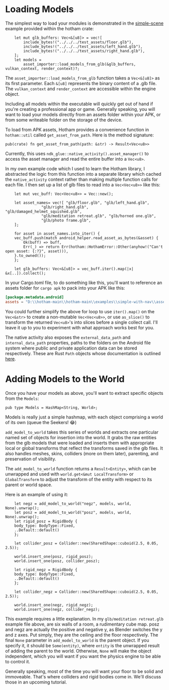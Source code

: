 # Loading Models

The simplest way to load your modules is demonstrated in the [simple-scene](https://github.com/leetvr/hotham/tree/main/examples/simple-scene) example provided within the hotham crate:

```rust,noplayground
    let mut glb_buffers: Vec<&[u8]> = vec![
        include_bytes!("../../../test_assets/floor.glb"),
        include_bytes!("../../../test_assets/left_hand.glb"),
        include_bytes!("../../../test_assets/right_hand.glb"),
    ];
    let models =
        asset_importer::load_models_from_glb(&glb_buffers, vulkan_context, render_context)?;
```

The `asset_importer::load_models_from_glb` function takes a `Vec<&[u8]>` as its first parameter.  Each `&[u8]` represents the binary content of a .glb file.  The `vulkan_context` and `render_context` are accessible within the engine object.

Including all models within the executable will quickly get out of hand if you're creating a professional app or game. Generally speaking, you will want to load
your models directly from an assets folder within your APK, or from
some writeable folder on the storage of the device.

To load from APK assets, Hotham provides a convenience function in `hotham::util` called `get_asset_from_path`.  Here is the method signature:

```rust,noplayground
pub(crate) fn get_asset_from_path(path: &str) -> Result<Vec<u8>>
```
Currently, this uses `ndk_glue::native_activity().asset_manager()` to access the asset manager and read the entire buffer into a `Vec<u8>`.

In my own example code which I used to learn the Hotham library, I abstracted the logic from this function into a separate library which cached the `native_activity` context rather than making multiple function calls for each file.  I then set up a list of glb files to read into a `Vec<Vec<u8>>` like this:

```rust,noplayground
    let mut vec_buff: Vec<Vec<u8>> = Vec::new();

    let asset_names= vec![ "glb/floor.glb", "glb/left_hand.glb",
			    "glb/right_hand.glb", "glb/damaged_helmet_squished.glb",
			    "glb/meditation retreat.glb", "glb/horned one.glb",
			    "glb/photo frame.glb",
    ];

    for asset in asset_names.into_iter() {
	vec_buff.push(match android_helper.read_asset_as_bytes(&asset) {
	    Ok(buff) => buff,
	    Err(_) => return Err(hotham::HothamError::Other(anyhow!("Can't open asset: {:?}", asset))),
	}.to_owned());
    };

    let glb_buffers: Vec<&[u8]> = vec_buff.iter().map(|x| &x[..]).collect();
```

In your Cargo.toml file, to do something like this, you'll want to reference an assets folder for `cargo apk` to pack into your APK like this:

```toml
[package.metadata.android]
assets = "D:\\hotham-main\\hotham-main\\examples\\simple-with-nav\\assets"
```

You could further simplify the above for loop to use `iter().map()` on the `Vec<&str>` to create a non-mutable `Vec<Vec<u8>>`, or use `as_slice()` to transform the returned `Vec<u8>`'s into slices before a single collect call.  I'll leave it up to you to experiment with what approach works best for you.

The native activity also exposes the `external_data_path` and `internal_data_path` properties, paths to the folders on the Android file system where public and private application data can be stored respectively.  These are Rust `Path` objects whose documentation is outlined [here](https://doc.rust-lang.org/nightly/std/path/struct.Path.html).

# Adding Models to the World

Once you have your models as above, you'll want to extract specific objects from the `Models`:

```rust,noplayground
pub type Models = HashMap<String, World>;
```

Models is really just a simple hashmap, with each object comprising a world of its own (queue the Seekers! 😂)

`add_model_to_world` takes this series of worlds and extracts one particular named set of objects for insertion into the world. It grabs the raw entities from the glb models that were loaded and inserts them with appropriate local or global transforms that reflect the transforms saved in the glb files.  It also handles meshes, skins, colliders (more on them later), parenting, and preservation of visibility.

The `add_model_to_world` function returns a `Result<Entity>`, which
can be unwrapped and used with `world.get<&mut LocalTransform>` or
`GlobalTransform` to adjust the transform of the entity with respect to its
parent or world space.

Here is an example of using it:

```rust,noplayground
    let negz = add_model_to_world("negz", models, world, None).unwrap();
    let posz = add_model_to_world("posz", models, world, None).unwrap();
    let rigid_posz = RigidBody {
	body_type: BodyType::Fixed,
	..Default::default()
    };

    let collider_posz = Collider::new(SharedShape::cuboid(2.5, 0.05, 2.5));
    
    world.insert_one(posz, rigid_posz);
    world.insert_one(posz, collider_posz);

    let rigid_negz = RigidBody {
	body_type: BodyType::Fixed,
	..Default::default()
    };

    let collider_negz = Collider::new(SharedShape::cuboid(2.5, 0.05, 2.5));

    world.insert_one(negz, rigid_negz);
    world.insert_one(negz, collider_negz);
 ```

This example requires a little explanation.  In my `glb/meditation retreat.glb` example file above, are six walls of a room, a rudimentary cube map.  posz and negz are actually the positive and negative y, as Blender switches the y and z axes.  Put simply, they are the ceiling and the floor respectively.  The final `None` parameter in `add_model_to_world` is the parent object.  If you specify it, it should be `Some(entity)`, where `entity` is the unwrapped result of adding the parent to the world.  Otherwise, `None` will make the object independent, which you will want if you want the physics engine to be able to control it.

Generally speaking, most of the time you will want your floor to be solid and immoveable.  That's where colliders and rigid bodies come in.  We'll discuss those in an upcoming tutorial.

